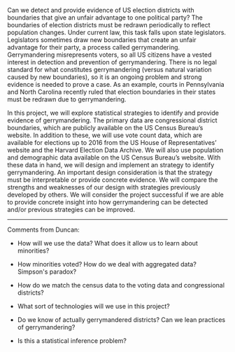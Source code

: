 Can we detect and provide evidence of US election districts with boundaries
that give an unfair advantage to one political party? The boundaries of
election districts must be redrawn periodically to reflect population changes.
Under current law, this task falls upon state legislators. Legislators
sometimes draw new boundaries that create an unfair advantage for their party,
a process called gerrymandering. Gerrymandering misrepresents voters, so all US
citizens have a vested interest in detection and prevention of gerrymandering.
There is no legal standard for what constitutes gerrymandering (versus natural
variation caused by new boundaries), so it is an ongoing problem and strong
evidence is needed to prove a case. As an example, courts in Pennsylvania and
North Carolina recently ruled that election boundaries in their states must be
redrawn due to gerrymandering.

In this project, we will explore statistical strategies to identify and provide
evidence of gerrymandering. The primary data are congressional district
boundaries, which are publicly available on the US Census Bureau’s website. In
addition to these, we will use vote count data, which are available for
elections up to 2016 from the US House of Representatives’ website and the
Harvard Election Data Archive. We will also use population and demographic data
available on the US Census Bureau’s website. With these data in hand, we will
design and implement an strategy to identify gerrymandering. An important
design consideration is that the strategy must be interpretable or provide
concrete evidence. We will compare the strengths and weaknesses of our design
with strategies previously developed by others. We will consider the project
successful if we are able to provide concrete insight into how gerrymandering
can be detected and/or previous strategies can be improved.

-------------

Comments from Duncan:

+ How will we use the data? What does it allow us to learn about minorities?

+ How minorities voted? How do we deal with aggregated data? Simpson's paradox?

+ How do we match the census data to the voting data and congressional
  districts?

+ What sort of technologies will we use in this project?

+ Do we know of actually gerrymandered districts? Can we lean practices of
  gerrymandering?

+ Is this a statistical inference problem?
